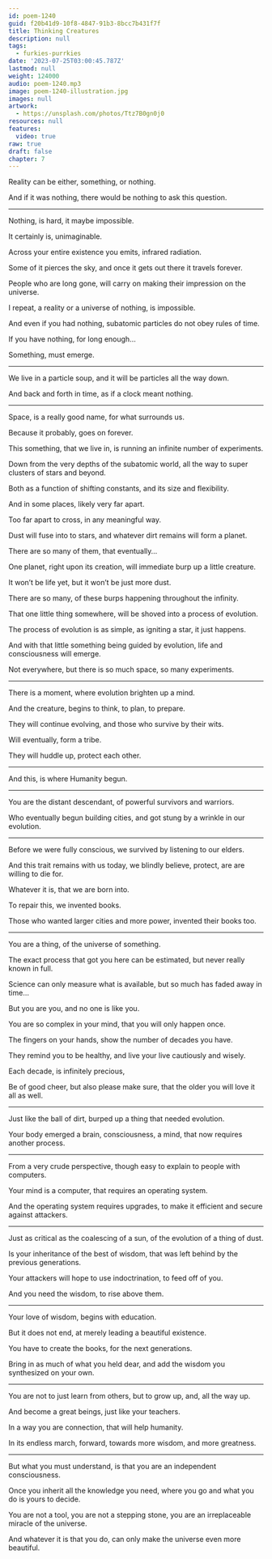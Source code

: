 ```yaml
---
id: poem-1240
guid: f20b41d9-10f8-4847-91b3-8bcc7b431f7f
title: Thinking Creatures
description: null
tags:
  - furkies-purrkies
date: '2023-07-25T03:00:45.787Z'
lastmod: null
weight: 124000
audio: poem-1240.mp3
image: poem-1240-illustration.jpg
images: null
artwork:
  - https://unsplash.com/photos/Ttz7B0gn0j0
resources: null
features:
  video: true
raw: true
draft: false
chapter: 7
---
```


Reality can be either,
something, or nothing.

And if it was nothing,
there would be nothing to ask this question.

---

Nothing, is hard,
it maybe impossible.

It certainly is,
unimaginable.

Across your entire existence you emits,
infrared radiation.

Some of it pierces the sky,
and once it gets out there it travels forever.

People who are long gone,
will carry on making their impression on the universe.

I repeat, a reality or a universe of nothing,
is impossible.

And even if you had nothing,
subatomic particles do not obey rules of time.

If you have nothing,
for long enough…

Something,
must emerge.

---

We live in a particle soup,
and it will be particles all the way down.

And back and forth in time,
as if a clock meant nothing.

---

Space, is a really good name,
for what surrounds us.

Because it probably,
goes on forever.

This something, that we live in,
is running an infinite number of experiments.

Down from the very depths of the subatomic world,
all the way to super clusters of stars and beyond.

Both as a function of shifting constants,
and its size and flexibility.

And in some places,
likely very far apart.

Too far apart to cross,
in any meaningful way.

Dust will fuse into to stars,
and whatever dirt remains will form a planet.

There are so many of them,
that eventually…

One planet, right upon its creation,
will immediate burp up a little creature.

It won’t be life yet,
but it won’t be just more dust.

There are so many,
of these burps happening throughout the infinity.

That one little thing somewhere,
will be shoved into a process of evolution.

The process of evolution is as simple,
as igniting a star, it just happens.

And with that little something being guided by evolution,
life and consciousness will emerge.

Not everywhere, but there is so much space,
so many experiments.

---

There is a moment,
where evolution brighten up a mind.

And the creature,
begins to think, to plan, to prepare.

They will continue evolving,
and those who survive by their wits.

Will eventually,
form a tribe.

They will huddle up,
protect each other.

---

And this,
is where Humanity begun.

---

You are the distant descendant,
of powerful survivors and warriors.

Who eventually begun building cities,
and got stung by a wrinkle in our evolution.

---

Before we were fully conscious,
we survived by listening to our elders.

And this trait remains with us today,
we blindly believe, protect, are are willing to die for.

Whatever it is,
that we are born into.

To repair this,
we invented books.

Those who wanted larger cities and more power,
invented their books too.

---

You are a thing,
of the universe of something.

The exact process that got you here
can be estimated, but never really known in full.

Science can only measure what is available,
but so much has faded away in time…

But you are you,
and no one is like you.

You are so complex in your mind,
that you will only happen once.

The fingers on your hands,
show the number of decades you have.

They remind you to be healthy,
and live your live cautiously and wisely.

Each decade,
is infinitely precious,

Be of good cheer, but also please make sure,
that the older you will love it all as well.

---

Just like the ball of dirt,
burped up a thing that needed evolution.

Your body emerged a brain, consciousness,
a mind, that now requires another process.

---

From a very crude perspective,
though easy to explain to people with computers.

Your mind is a computer,
that requires an operating system.

And the operating system requires upgrades,
to make it efficient and secure against attackers.

---

Just as critical as the coalescing of a sun,
of the evolution of a thing of dust.

Is your inheritance of the best of wisdom,
that was left behind by the previous generations.

Your attackers will hope to use indoctrination,
to feed off of you.

And you need the wisdom,
to rise above them.

---

Your love of wisdom,
begins with education.

But it does not end,
at merely leading a beautiful existence.

You have to create the books,
for the next generations.

Bring in as much of what you held dear,
and add the wisdom you synthesized on your own.

---

You are not to just learn from others,
but to grow up, and, all the way up.

And become a great beings,
just like your teachers.

In a way you are connection,
that will help humanity.

In its endless march, forward,
towards more wisdom, and more greatness.

---

But what you must understand,
is that you are an independent consciousness.

Once you inherit all the knowledge you need,
where you go and what you do is yours to decide.

You are not a tool, you are not a stepping stone,
you are an irreplaceable miracle of the universe.

And whatever it is that you do,
can only make the universe even more beautiful.
